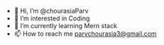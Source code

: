 - 👋 Hi, I’m @chourasiaParv
- 👀 I’m interested in Coding 
- 🌱 I’m currently learning Mern stack
- 📫 How to reach me parvchourasia3@gmail.com

<!---
chourasiaParv/chourasiaParv is a ✨ special ✨ repository because its `README.md` (this file) appears on your GitHub profile.
You can click the Preview link to take a look at your changes.
--->
